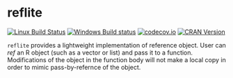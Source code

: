 

# reflite

[![Linux Build Status](https://travis-ci.org/renkun-ken/reflite.png?branch=master)](https://travis-ci.org/renkun-ken/reflite) 
[![Windows Build status](https://ci.appveyor.com/api/projects/status/github/renkun-ken/reflite?svg=true)](https://ci.appveyor.com/project/renkun-ken/reflite)
[![codecov.io](http://codecov.io/github/renkun-ken/reflite/coverage.svg?branch=master)](http://codecov.io/github/renkun-ken/reflite?branch=master)
[![CRAN Version](http://www.r-pkg.org/badges/version/reflite)](http://cran.rstudio.com/web/packages/reflite)

`reflite` provides a lightweight implementation of reference object. User can *ref* an R object (such as a vector or list) and pass it to a function. Modifications of the object in the function body will not make a local copy in order to mimic pass-by-refernce of the object.
